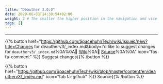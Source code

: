 ```yaml
---
title: "Deauther 3.0.0"
date: 2020-06-03T14:30:54+02:00
weight: 2 # The smaller the higher position in the navigation and vice versa
tags: []
---
```






---

{{% button href="https://github.com/SpacehuhnTech/wiki/issues/new?title=Changes for deautherv3/_index.md&body=I'd like to suggest changes for `deautherv3/_index.md`%0A%0A:link: [Wiki](https://spacehuhn.wiki/deautherv3/)%0A:link: [Source](https://github.com/SpacehuhnTech/wiki/blob/master/content/en/deautherv3/_index.md)%0A%0A<!-- Describe your desired changes -->" icon="fas fa-comment" %}}&nbsp;Suggest changes{{% /button %}}

{{% button href="https://github.com/SpacehuhnTech/wiki/blob/master/content/en/deautherv3/_index.md" icon="fab fa-github" %}}&nbsp;Source{{% /button %}}